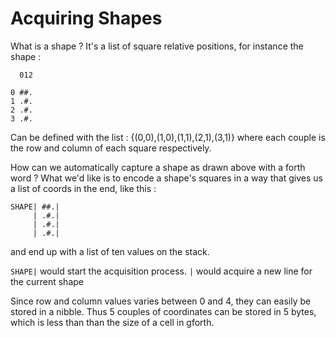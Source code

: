 # Acquiring Shapes

What is a shape ? It's a list of square relative positions, for instance the shape :
```
  012

0 ##.
1 .#.
2 .#.
3 .#.

```
Can be defined with the list : {(0,0),(1,0),(1,1),(2,1),(3,1)} where each couple is the row and column of each square respectively.

How can we automatically capture a shape as drawn above with a forth word ? What we'd like is to encode a shape's squares in a way that gives us a list of coords in the end, like this :
```
SHAPE| ##.|
     | .#.|
     | .#.|
     | .#.|
```
and end up with a list of ten values on the stack.

`SHAPE|` would start the acquisition process.
`|` would acquire a new line for the current shape

Since row and column values varies between 0 and 4, they can easily be stored in a nibble. Thus 5 couples of coordinates can be stored in 5 bytes, which is less than than the size of a cell in gforth.


